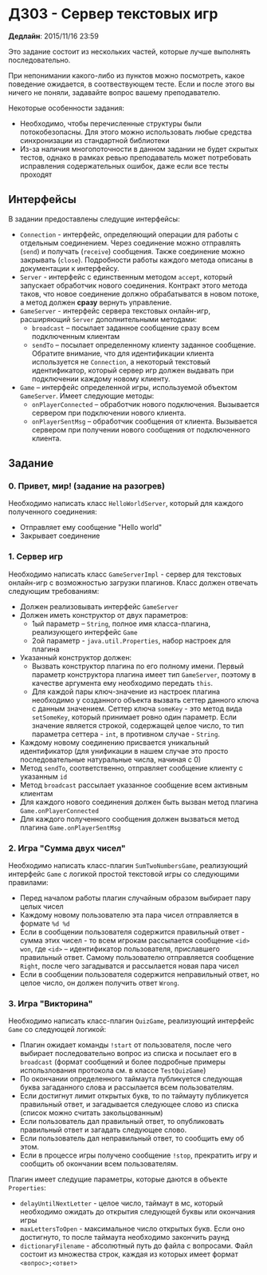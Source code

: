 # ДЗ03 - Сервер текстовых игр

**Дедлайн**: 2015/11/16 23:59

Это задание состоит из нескольких частей, которые лучше выполнять
последовательно.

При непонимании какого-либо из пунктов можно посмотреть, какое поведение
ожидается, в соотвествующем тесте. Если и после этого вы ничего не поняли,
задавайте вопрос вашему преподавателю.

Некоторые особенности задания:
- Необходимо, чтобы перечисленные структуры были потокобезопасны. Для этого
  можно использовать любые средства синхронизации из стандартной библиотеки
- Из-за наличия многопоточности в данном задании не будет скрытых тестов, однако
  в рамках ревью преподаватель может потребовать исправления
  содержательных ошибок, даже если все тесты проходят

## Интерфейсы

В задании предоставлены следущие интерфейсы:

- `Connection` - интерфейс, определяющий операции для работы с отдельным
  соединением. Через соединение можно отправлять (`send`) и получать (`receive`)
  сообщения. Также соединение можно закрывать (`close`). Подробности работы
  каждого метода описаны в документации к интерфейсу.
- `Server` - интерфейс с единственным методом `accept`, который запускает
  обработчик нового соединения. Контракт этого метода таков, что новое
  соединение должно обрабатыватся в новом потоке, а метод должен **сразу**
  вернуть управление.
- `GameServer` - интерфейс сервера текстовых онлайн-игр, расширяющий `Server`
  дополнительными методами:
  - `broadcast` – посылает заданное сообщение сразу всем подключенным клиентам
  - `sendTo` – посылает определенному клиенту заданное сообщение. Обратите
    внимание, что для идентификации клиента используется не `Connection`,
    а некоторый текстовый идентификатор, который сервер игр должен выдавать при
    подключении каждому новому клиенту.
- `Game` – интерфейс определенной игры, используемой объектом `GameServer`.
  Имеет следующие методы:
  - `onPlayerConnected` – обработчик нового подключения. Вызывается сервером при
    подключении нового клиента.
  - `onPlayerSentMsg` – обработчик сообщения от клиента. Вызывается сервером при
    получении нового сообщения от подключенного клиента.

## Задание

### 0. Привет, мир! (задание на разогрев)

Необходимо написать класс `HelloWorldServer`, который для каждого полученного
соединения:

- Отправляет ему сообщение "Hello world"
- Закрывает соединение

### 1. Сервер игр

Необходимо написать класс `GameServerImpl` - сервер для текстовых онлайн-игр
с возможностью загрузки плагинов. Класс должен отвечать следующим требованиям:

- Должен реализовывать интерфейс `GameServer`
- Должен иметь конструктор от двух параметров:
  - 1ый параметр – `String`, полное имя класса-плагина, реализующего интерфейс
    `Game`
  - 2ой параметр - `java.util.Properties`, набор настроек для плагина
- Указанный конструктор должен:
  - Вызвать конструктор плагина по его полному имени. Первый параметр
    конструктора плагина имеет тип `GameServer`, поэтому в качестве аргумента
    ему необходимо передать `this`.
  - Для каждой пары ключ-значение из настроек плагина необходимо у созданного
    объекта вызвать сеттер данного ключа с данным значением. Сеттер ключа
    `someKey` - это метод вида `setSomeKey`, который принимает ровно один
    параметр. Eсли значение является строкой, содержащей целое
    число, то тип параметра сеттера - `int`, в противном случае - `String`.
- Каждому новому соединению присвается уникальный идентификатор (для унификации
  в нашем случае это просто последовательные натуральные числа, начиная с 0)
- Метод `sendTo`, соответственно, отправляет сообщение клиенту с указанным `id`
- Метод `broadcast` рассылает указанное сообщение всем активным клиентам
- Для каждого нового соединения должен быть вызван метод плагина
  `Game.onPlayerConnected`
- Для каждого полученного сообщения должен вызваться метод плагина
  `Game.onPlayerSentMsg`

### 2. Игра "Сумма двух чисел"

Необходимо написать класс-плагин `SumTwoNumbersGame`, реализующий интерфейс
`Game` c логикой простой текстовой игры со следующими правилами:

- Перед началом работы плагин случайным образом выбирает пару целых чисел
- Каждому новому пользователю эта пара чисел отправляется в формате `%d %d`
- Если в сообщении пользователя содержится правильный ответ - сумма этих чисел -
  то всем игрокам рассылается сообщение `<id> won`, где `<id>` – идентификатор
  пользователя, приславшего правильный ответ. Самому пользователю отправляется
  сообщение `Right`, после чего загадыватся и рассылается новая пара чисел
- Если в сообщении пользователя содержится неправильный ответ, но целое число,
  он должен получить ответ `Wrong`.

### 3. Игра "Викторина"

Необходимо написать класс-плагин `QuizGame`, реализующий интерфейс `Game`
со следующей логикой:

- Плагин ожидает команды `!start` от пользователя, после чего выбирает
  последовательно вопрос из списка и посылает его в `broadcast` (формат
  сообщений и более подробные примеры использлования протокола см. в классе
  `TestQuizGame`)
- По окончании определенного таймаута публикуется следующая буква загаданного
  слова и рассылается всем пользователям.
- Если достигнут лимит открытых букв, то по таймауту публикуется правильный
  ответ, и загадывается следующее слово из списка (список можно считать
  закольцованным)
- Если пользователь дал правильный ответ, то опубликовать правильный ответ
  и загадать следующее слово.
- Если пользователь дал неправильный ответ, то сообщить ему об этом.
- Если в процессе игры получено сообщение `!stop`, прекратить игру и сообщить об
  окончании всем пользователям.

Плагин имеет следущие параметры, которые даются в объекте `Properties`:
  - `delayUntilNextLetter` - целое число, таймаут в мс, который необходимо
    ожидать до открытия следующей буквы или окончания игры
  - `maxLettersToOpen` - максимальное число открытых букв. Если оно достигнуто,
    то после таймаута необходимо закончить раунд
  - `dictionaryFilename` - абсолютный путь до файла с вопросами. Файл состоит из
    множества строк, каждая из которых имеет формат `<вопрос>;<ответ>`
